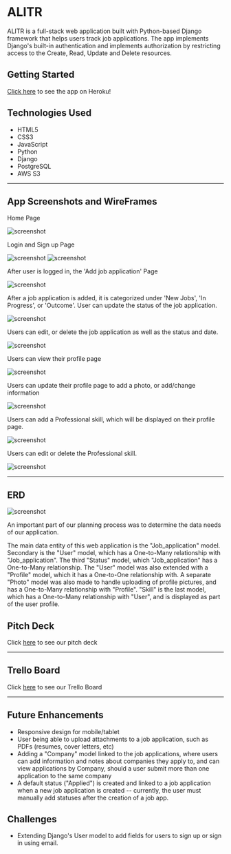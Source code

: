 # ALITR

ALITR is a full-stack web application built with Python-based Django framework that helps users track job applications. The app implements Django's built-in authentication and implements authorization by restricting access to the Create, Read, Update and Delete resources.


## Getting Started

[Click here](https://alitr.herokuapp.com/) to see the app on Heroku!

## Technologies Used
- HTML5
- CSS3
- JavaScript
- Python
- Django
- PostgreSQL
- AWS S3

-----

## App Screenshots and WireFrames

Home Page

![screenshot](/main_app/static/images/alitrhomepage.png)

Login and Sign up Page

![screenshot](/main_app/static/images/alitrloginpage.PNG)
![screenshot](/main_app/static/images/alitrfinalsignup.png)

After user is logged in, the 'Add job application' Page

![screenshot](/main_app/static/images/alitraddjob.png)

After a job application is added, it is categorized under 'New Jobs', 'In Progress', or 'Outcome'. User can update the status of the job application. 

![screenshot](/main_app/static/images/alitralljobs.png)


Users can edit, or delete the job application as well as the status and date. 

![screenshot](/main_app/static/images/alitrjobdetails.png)

Users can view their profile page

![screenshot](/main_app/static/images/alitauserprofile.PNG)

Users can update their profile page to add a photo, or add/change information

![screenshot](/main_app/static/images/alitruserprofileupdate.PNG)

Users can add a Professional skill, which will be displayed on their profile page. 

![screenshot](/main_app/static/images/alitraddskill.png)

Users can edit or delete the Professional skill.

![screenshot](/main_app/static/images/alitrskilldetail.png)



-----



## ERD
![screenshot](/main_app/static/images/alitrerds.png)


An important part of our planning process was to determine the data needs of our application.

The main data entity of this web application is the "Job_application" model.
Secondary is the "User" model, which has a One-to-Many relationship with "Job_application".
The third "Status" model, which "Job_application" has a One-to-Many relationship.
The "User" model was also extended with a "Profile" model, which it has a One-to-One relationship with. A separate "Photo" model was also made to handle uploading of profile pictures, and has a One-to-Many relationship with "Profile".
"Skill" is the last model, which has a One-to-Many relationship with "User", and is displayed as part of the user profile.



## Pitch Deck

Click [here](https://docs.google.com/presentation/d/19crljcsBgCRyAg5mleOzzwwlLGEVdwZPkZUDIxCQs_4/edit?usp=sharing) to see our pitch deck

-----
## Trello Board

Click [here](https://trello.com/b/VTVjj9L5/project-4) to see our Trello Board

-----
## Future Enhancements
- Responsive design for mobile/tablet
- User being able to upload attachments to a job application, such as PDFs (resumes, cover letters, etc)
- Adding a "Company" model linked to the job applications, where users can add information and notes about companies they apply to, and can view applications by Company, should a user submit more than one application to the same company
- A default status ("Applied") is created and linked to a job application when a new job application is created -- currently, the user must manually add statuses after the creation of a job app.

## Challenges
- Extending Django's User model to add fields for users to sign up or sign in using email.